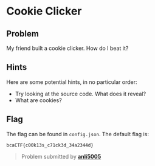# Cookie Clicker
## Problem
My friend built a cookie clicker. How do I beat it?

## Hints
Here are some potential hints, in no particular order:
* Try looking at the source code. What does it reveal?
* What are cookies?

## Flag
The flag can be found in `config.json`. The default flag is:
```
bcaCTF{c00k13s_c71ck3d_34a2344d}
```

> Problem submitted by [**anli5005**](https://github.com/anli5005)
